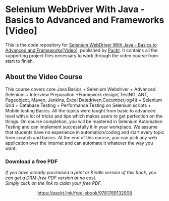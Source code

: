 # Selenium WebDriver With Java - Basics to Advanced and  Frameworks [Video]
This is the code repository for [Selenium WebDriver With Java - Basics to Advanced and Frameworks[Video]](https://www.packtpub.com/web-development/selenium-webdriver-java-basics-advanced-interview-video?utm_source=github&utm_medium=repository&utm_campaign=9781789132908), published by [Packt](https://www.packtpub.com/?utm_source=github). It contains all the supporting project files necessary to work through the video course from start to finish.
## About the Video Course
This course covers core Java Basics + Selenium Webdriver + Advanced Selenium + Interview Preparation +Framework design( TestNG, ANT, Pageobject, Maven, Jenkins, Excel Datadriven,Cucumber,log4j) + Selenium Grid + Database Testing + Performance Testing on Selenium scripts + Mobile testing Basics. All the topics were taught from basic to advanced level with a lot of tricks and tips which makes users to get perfection on the things. On course completion, you will be mastered in Selenium Automation Testing and can implement successfully it in your workplace. We assume that students have no experience in automation/coding and start every topic from scratch and basics. At the end of this course, you can pick any web application over the internet and can automate it whatever the way you want.

### Download a free PDF

 <i>If you have already purchased a print or Kindle version of this book, you can get a DRM-free PDF version at no cost.<br>Simply click on the link to claim your free PDF.</i>
<p align="center"> <a href="https://packt.link/free-ebook/9781789132908">https://packt.link/free-ebook/9781789132908 </a> </p>